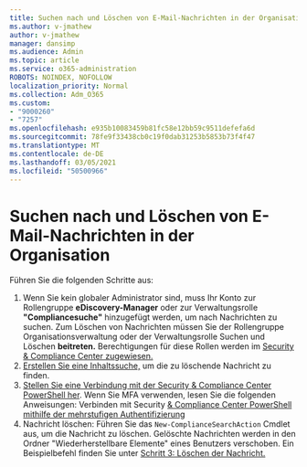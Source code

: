 ```yaml
---
title: Suchen nach und Löschen von E-Mail-Nachrichten in der Organisation
ms.author: v-jmathew
author: v-jmathew
manager: dansimp
ms.audience: Admin
ms.topic: article
ms.service: o365-administration
ROBOTS: NOINDEX, NOFOLLOW
localization_priority: Normal
ms.collection: Adm_O365
ms.custom:
- "9000260"
- "7257"
ms.openlocfilehash: e935b10083459b81fc58e12bb59c9511defefa6d
ms.sourcegitcommit: 78fe9f33438cb0c19f0dab31253b5853b73f4f47
ms.translationtype: MT
ms.contentlocale: de-DE
ms.lasthandoff: 03/05/2021
ms.locfileid: "50500966"
---
```

# <a name="search-for-and-delete-email-messages-in-your-organization"></a>Suchen nach und Löschen von E-Mail-Nachrichten in der Organisation

Führen Sie die folgenden Schritte aus:

1. Wenn Sie kein globaler Administrator sind, muss Ihr Konto zur Rollengruppe **eDiscovery-Manager** oder zur Verwaltungsrolle **"Compliancesuche"** hinzugefügt werden, um nach Nachrichten zu suchen. Zum Löschen von Nachrichten müssen Sie  der Rollengruppe Organisationsverwaltung oder der Verwaltungsrolle Suchen und Löschen **beitreten.** Berechtigungen für diese Rollen werden im [Security & Compliance Center zugewiesen.](https://protection.office.com)
2. [Erstellen Sie eine Inhaltssuche,](https://docs.microsoft.com/office365/securitycompliance/content-search) um die zu löschende Nachricht zu finden.
3. [Stellen Sie eine Verbindung mit der Security & Compliance Center PowerShell her](https://docs.microsoft.com/powershell/exchange/office-365-scc/connect-to-scc-powershell/connect-to-scc-powershell). Wenn Sie MFA verwenden, lesen Sie die folgenden Anweisungen: Verbinden mit Security [& Compliance Center PowerShell mithilfe der mehrstufigen Authentifizierung](https://docs.microsoft.com/powershell/exchange/office-365-scc/connect-to-scc-powershell/mfa-connect-to-scc-powershell)
4. Nachricht löschen: Führen Sie das `New-ComplianceSearchAction` Cmdlet aus, um die Nachricht zu löschen. Gelöschte Nachrichten werden in den Ordner "Wiederherstellbare Elemente" eines Benutzers verschoben. Ein Beispielbefehl finden Sie unter [Schritt 3: Löschen der Nachricht.](https://docs.microsoft.com/office365/securitycompliance/search-for-and-delete-messages-in-your-organization)
